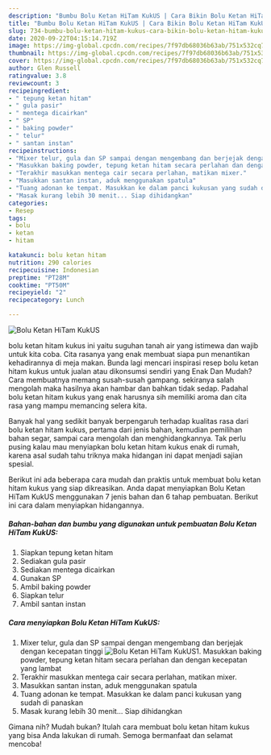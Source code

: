 ```yaml
---
description: "Bumbu Bolu Ketan HiTam KukUS | Cara Bikin Bolu Ketan HiTam KukUS Yang Enak dan Simpel"
title: "Bumbu Bolu Ketan HiTam KukUS | Cara Bikin Bolu Ketan HiTam KukUS Yang Enak dan Simpel"
slug: 734-bumbu-bolu-ketan-hitam-kukus-cara-bikin-bolu-ketan-hitam-kukus-yang-enak-dan-simpel
date: 2020-09-22T04:15:14.719Z
image: https://img-global.cpcdn.com/recipes/7f97db68036b63ab/751x532cq70/bolu-ketan-hitam-kukus-foto-resep-utama.jpg
thumbnail: https://img-global.cpcdn.com/recipes/7f97db68036b63ab/751x532cq70/bolu-ketan-hitam-kukus-foto-resep-utama.jpg
cover: https://img-global.cpcdn.com/recipes/7f97db68036b63ab/751x532cq70/bolu-ketan-hitam-kukus-foto-resep-utama.jpg
author: Glen Russell
ratingvalue: 3.8
reviewcount: 3
recipeingredient:
- " tepung ketan hitam"
- " gula pasir"
- " mentega dicairkan"
- " SP"
- " baking powder"
- " telur"
- " santan instan"
recipeinstructions:
- "Mixer telur, gula dan SP sampai dengan mengembang dan berjejak dengan kecepatan tinggi"
- "Masukkan baking powder, tepung ketan hitam secara perlahan dan dengan kecepatan yang lambat"
- "Terakhir masukkan mentega cair secara perlahan, matikan mixer."
- "Masukkan santan instan, aduk menggunakan spatula"
- "Tuang adonan ke tempat. Masukkan ke dalam panci kukusan yang sudah di panaskan"
- "Masak kurang lebih 30 menit... Siap dihidangkan"
categories:
- Resep
tags:
- bolu
- ketan
- hitam

katakunci: bolu ketan hitam 
nutrition: 290 calories
recipecuisine: Indonesian
preptime: "PT28M"
cooktime: "PT50M"
recipeyield: "2"
recipecategory: Lunch

---
```



![Bolu Ketan HiTam KukUS](https://img-global.cpcdn.com/recipes/7f97db68036b63ab/751x532cq70/bolu-ketan-hitam-kukus-foto-resep-utama.jpg)


bolu ketan hitam kukus ini yaitu suguhan tanah air yang istimewa dan wajib untuk kita coba. Cita rasanya yang enak membuat siapa pun menantikan kehadirannya di meja makan.
Bunda lagi mencari inspirasi resep bolu ketan hitam kukus untuk jualan atau dikonsumsi sendiri yang Enak Dan Mudah? Cara membuatnya memang susah-susah gampang. sekiranya salah mengolah maka hasilnya akan hambar dan bahkan tidak sedap. Padahal bolu ketan hitam kukus yang enak harusnya sih memiliki aroma dan cita rasa yang mampu memancing selera kita.

Banyak hal yang sedikit banyak berpengaruh terhadap kualitas rasa dari bolu ketan hitam kukus, pertama dari jenis bahan, kemudian pemilihan bahan segar, sampai cara mengolah dan menghidangkannya. Tak perlu pusing kalau mau menyiapkan bolu ketan hitam kukus enak di rumah, karena asal sudah tahu triknya maka hidangan ini dapat menjadi sajian spesial.




Berikut ini ada beberapa cara mudah dan praktis untuk membuat bolu ketan hitam kukus yang siap dikreasikan. Anda dapat menyiapkan Bolu Ketan HiTam KukUS menggunakan 7 jenis bahan dan 6 tahap pembuatan. Berikut ini cara dalam menyiapkan hidangannya.

<!--inarticleads1-->

##### Bahan-bahan dan bumbu yang digunakan untuk pembuatan Bolu Ketan HiTam KukUS:

1. Siapkan  tepung ketan hitam
1. Sediakan  gula pasir
1. Sediakan  mentega dicairkan
1. Gunakan  SP
1. Ambil  baking powder
1. Siapkan  telur
1. Ambil  santan instan




<!--inarticleads2-->

##### Cara menyiapkan Bolu Ketan HiTam KukUS:

1. Mixer telur, gula dan SP sampai dengan mengembang dan berjejak dengan kecepatan tinggi
<img src="//assets-global.cpcdn.com/assets/icons/button_play-2c75c40dde080a61004c1f40b05d8f140eaff45d7e9e6481dc71c63d2e7c4909.png" alt="Bolu Ketan HiTam KukUS">1. Masukkan baking powder, tepung ketan hitam secara perlahan dan dengan kecepatan yang lambat
1. Terakhir masukkan mentega cair secara perlahan, matikan mixer.
1. Masukkan santan instan, aduk menggunakan spatula
1. Tuang adonan ke tempat. Masukkan ke dalam panci kukusan yang sudah di panaskan
1. Masak kurang lebih 30 menit... Siap dihidangkan




Gimana nih? Mudah bukan? Itulah cara membuat bolu ketan hitam kukus yang bisa Anda lakukan di rumah. Semoga bermanfaat dan selamat mencoba!
